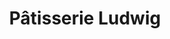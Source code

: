 ---
title: "Pâtisserie Ludwig"
url: /karlsruhe/patisserie-ludwig-am-stadtgarten/
shop: Konditorei
---